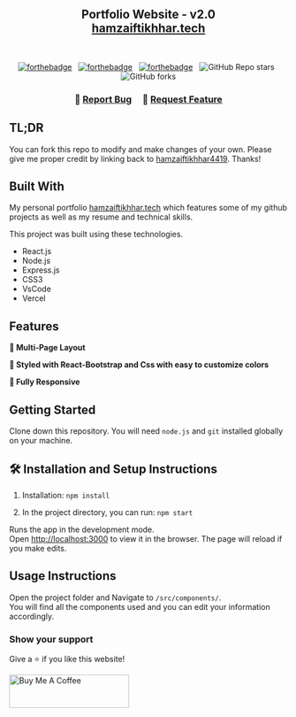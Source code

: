 <h2 align="center">
  Portfolio Website - v2.0<br/>
  <a href="https://hamzaiftikhhar.vercel.app/" target="_blank">hamzaiftikhhar.tech</a>
</h2>
<!-- <div align="center">
  <img alt="Demo" src="./Images/readme-img1.png" />
</div> -->

<br/>

<center>

[![forthebadge](https://forthebadge.com/images/badges/built-with-love.svg)](https://forthebadge.com) &nbsp;
[![forthebadge](https://forthebadge.com/images/badges/made-with-javascript.svg)](https://forthebadge.com) &nbsp;
[![forthebadge](https://forthebadge.com/images/badges/open-source.svg)](https://forthebadge.com) &nbsp;
![GitHub Repo stars](https://img.shields.io/github/stars/hamzaiftikhhar4419/Portfolio?color=red&logo=github&style=for-the-badge) &nbsp;
![GitHub forks](https://img.shields.io/github/forks/hamzaiftikhhar4419/Portfolio?color=red&logo=github&style=for-the-badge)

</center>

<h3 align="center">
    🔹
    <a href="https://github.com/hamzaiftikhhar4419/Portfolio/issues">Report Bug</a> &nbsp; &nbsp;
    🔹
    <a href="https://github.com/hamzaiftikhhar4419/Portfolio/issues">Request Feature</a>
</h3>

## TL;DR

You can fork this repo to modify and make changes of your own. Please give me proper credit by linking back to [hamzaiftikhhar4419](https://github.com/hamzaiftikhhar4419/Portfolio). Thanks!

## Built With

My personal portfolio <a href="https://hamzaiftikhhar.vercel.app/" target="_blank">hamzaiftikhhar.tech</a> which features some of my github projects as well as my resume and technical skills.<br/>

This project was built using these technologies.

- React.js
- Node.js
- Express.js
- CSS3
- VsCode
- Vercel

## Features

**📖 Multi-Page Layout**

**🎨 Styled with React-Bootstrap and Css with easy to customize colors**

**📱 Fully Responsive**

## Getting Started

Clone down this repository. You will need `node.js` and `git` installed globally on your machine.

## 🛠 Installation and Setup Instructions

1. Installation: `npm install`

2. In the project directory, you can run: `npm start`

Runs the app in the development mode.\
Open [http://localhost:3000](http://localhost:3000) to view it in the browser.
The page will reload if you make edits.

## Usage Instructions

Open the project folder and Navigate to `/src/components/`. <br/>
You will find all the components used and you can edit your information accordingly.

### Show your support

Give a ⭐ if you like this website!

<a href="https://www.buymeacoffee.com/hamzaiftikhhar4419" target="_blank"><img src="https://cdn.buymeacoffee.com/buttons/v2/default-violet.png" alt="Buy Me A Coffee" height= "60px" width= "217px" ></a>
